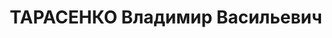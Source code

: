 ---
title: ТАРАСЕНКО Владимир Васильевич
description: "Род. в 1891, украинец, член ВКП(б) с 1919. 1932-1935 командир 15-й стрелковой\
  \ дивизии, комдив, 1935-1937 командир 15-го стрелкового корпуса Киевского ВО \n\
  \  Арестован 26.09.1937. Приговор: ВК ВС СССР, 22.12.1937 – ВМН. Расстрелян 22.12.1937.\
  \ \n  Реабилитирован 10.10.1957"
---